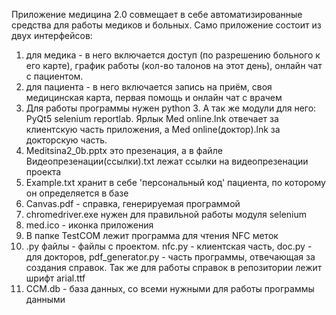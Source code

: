 Приложение медицина 2.0 совмещает в себе автоматизированные средства для работы медиков и больных.
Само приложение состоит из двух интерфейсов:
1. для медика - в него включается доступ (по разрешению больного к его карте), график работы (кол-во талонов на этот день), онлайн чат с пациентом.
2. для пациента - в него включается запись на приём, своя медицинская карта, первая помощь и онлайн чат с врачем
3. Для работы программы нужен python 3.
А так же модули для него: PyQt5 selenium reportlab.
Ярлык Med online.lnk отвечает за клиентскую часть приложения, а Med online(доктор).lnk за докторскую часть.
4. Meditsina2_0b.pptx это презенация, а в файле Видеопрезенации(ссылки).txt лежат ссылки на видеопрезенации проекта
5. Example.txt хранит в себе 'персональный код' пациента, по которому он определяется в базе
6. Canvas.pdf - справка, генерируемая программой
7. chromedriver.exe нужен для правильной работы модуля selenium
8. med.ico - иконка приложения
9. В папке TestCOM лежит программа для чтения NFC меток
10. .py файлы - файлы с проектом. nfc.py - клиентская часть, doc.py - для докторов, pdf_generator.py - часть программы, отвечающая за создания справок. Так же для работы справок в репозитории лежит шрифт arial.ttf
11. ССМ.db - база данных, со всеми нужными для работы программы данными